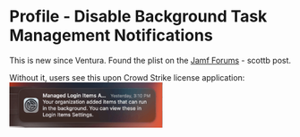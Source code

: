 # Profile - Disable Background Task Management Notifications
This is new since Ventura.  Found the plist on the [Jamf Forums](https://community.jamf.com/t5/jamf-pro/quot-login-items-added-quot-in-ventura/m-p/270481) - scottb post.

Without it, users see this upon Crowd Strike license application:
![Scary banner](./img/loginitems.png)